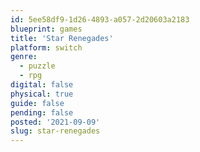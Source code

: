 ```yaml
---
id: 5ee58df9-1d26-4893-a057-2d20603a2183
blueprint: games
title: 'Star Renegades'
platform: switch
genre:
  - puzzle
  - rpg
digital: false
physical: true
guide: false
pending: false
posted: '2021-09-09'
slug: star-renegades
---
```

